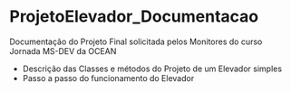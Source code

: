 # ProjetoElevador_Documentacao
Documentação do Projeto Final solicitada pelos Monitores do curso Jornada MS-DEV da OCEAN
- Descrição das Classes e métodos do Projeto de um Elevador simples
- Passo a passo do funcionamento do Elevador

